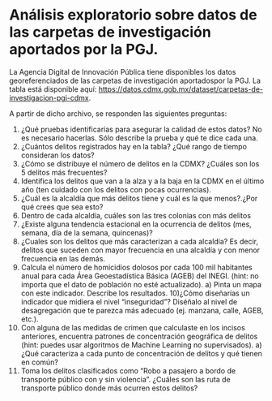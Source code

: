 # Análisis exploratorio sobre datos de las carpetas de investigación aportados por la PGJ.

La Agencia Digital de Innovación Pública tiene disponibles los datos georeferenciados de las carpetas de investigación aportadospor la PGJ. La tabla está disponible aquí: https://datos.cdmx.gob.mx/dataset/carpetas-de-investigacion-pgj-cdmx.

A partir de dicho archivo, se responden las siguientes preguntas:


1) ¿Qué pruebas identificarías para asegurar la calidad de estos datos? No es necesario
hacerlas. Sólo describe la prueba y qué te dice cada una.
2) ¿Cuántos delitos registrados hay en la tabla? ¿Qué rango de tiempo consideran los
datos?
3) ¿Cómo se distribuye el número de delitos en la CDMX? ¿Cuáles son los 5 delitos más
frecuentes?
4) Identifica los delitos que van a la alza y a la baja en la CDMX en el último año (ten
cuidado con los delitos con pocas ocurrencias).
5) ¿Cuál es la alcaldía que más delitos tiene y cuál es la que menos?.¿Por qué crees que sea
esto?
6) Dentro de cada alcaldía, cuáles son las tres colonias con más delitos
7) ¿Existe alguna tendencia estacional en la ocurrencia de delitos (mes, semana, día de la
semana, quincenas)?
8) ¿Cuales son los delitos que más caracterizan a cada alcaldía? Es decir, delitos que
suceden con mayor frecuencia en una alcaldía y con menor frecuencia en las demás.
9) Calcula el número de homicidios dolosos por cada 100 mil habitantes anual para cada
Área Geoestadística Básica (AGEB) del INEGI. (hint: no importa que el dato de
población no esté actualizado).
a) Pinta un mapa con este indicador. Describe los resultados.
10)¿Cómo diseñarías un indicador que midiera el nivel “inseguridad”? Diséñalo al nivel de
desagregación que te parezca más adecuado (ej. manzana, calle, AGEB, etc.).
11) Con alguna de las medidas de crimen que calculaste en los incisos anteriores, encuentra
patrones de concentración geográfica de delitos (hint: puedes usar algoritmos de
Machine Learning no supervisados).
a) ¿Qué caracteriza a cada punto de concentración de delitos y qué tienen en
común?
12) Toma los delitos clasificados como “Robo a pasajero a bordo de transporte público con
y sin violencia”. ¿Cuáles son las ruta de transporte público donde más ocurren estos
delitos?
